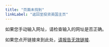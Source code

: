 ```yaml
---
title: "页面未找到"
linkLabel: "返回至投资英国主页"
---
```


如果您手动输入网址，请检查输入的网址是否正确。

如果您点开链接来到此处，[请报告无效链接](https://contact-us.export.great.gov.uk/feedback/invest/
).
